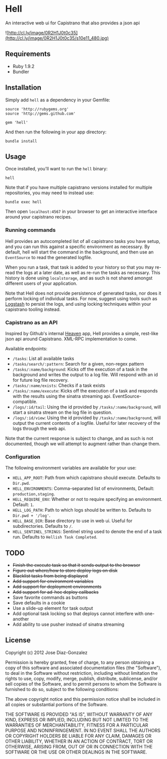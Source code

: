 # Hell

An interactive web ui for Capistrano that also provides a json api

![http://cl.ly/image/0R2H1J0t0c35](http://cl.ly/image/0R2H1J0t0c35/s10e11_480.jpg)

## Requirements

- Ruby 1.9.2
- Bundler

## Installation

Simply add `hell` as a dependency in your Gemfile:

	source 'http://rubygems.org'
	source 'http://gems.github.com'

	gem 'hell'

And then run the following in your app directory:

	bundle install

## Usage

Once installed, you'll want to run the `hell` binary:

	hell

Note that if you have multiple capistrano versions installed for multiple repositories, you may need to instead use:

	bundle exec hell

Then open `localhost:4567` in your browser to get an interactive interface around your capistrano recipes.

### Running commands

Hell provides an autocompleted list of all capistrano tasks you have setup, and you can run this against a specific environment as necessary. By default, hell will start the command in the background, and then use an `EventSource` to read the generated logfile.

When you run a task, that task is added to your history so that you may re-read the logs at a later date, as well as re-run the tasks as necessary. This history is done using `localstorage`, and as such is not shared amongst different users of your application.

Note that Hell does not provide persistence of generated tasks, nor does it perform locking of individual tasks. For now, suggest using tools such as [Logstash](http://logstash.net/) to persist the logs, and using locking techniques within your capistrano tooling instead.


### Capistrano as an API

Inspired by Github's internal [Heaven](https://github.com/blog/1241-deploying-at-github) app, Hell provides a simple, rest-like json api around Capistrano. XML-RPC implementation to come.

Available endpoints:

- `/tasks`: List all available tasks
- `/tasks/search/:pattern`: Search for a given, non-regex pattern
- `/tasks/:name/background`: Kicks off the execution of a task in the background and writes the output to a log file. Will respond with an id for future log file recovery.
- `/tasks/:name/exists`: Checks if a task exists
- `/tasks/:name/execute`: Kicks off the execution of a task and responds with the results using the sinatra streaming api. EventSource-compatible.
- `/logs/:id/tail`: Using the id provided by `/tasks/:name/background`, will start a sinatra stream on the log file in question.
- `/logs/:id/view`: Using the id provided by `/tasks/:name/background`, will output the current contents of a logfile. Useful for later recovery of the logs through the web api.

Note that the current response is subject to change, and as such is not documented, though we will attempt to augment rather than change them.

### Configuration

The following environment variables are available for your use:

- `HELL_APP_ROOT`: Path from which capistrano should execute. Defaults to `Dir.pwd`.
- `HELL_ENVIRONMENTS`: Comma-separated list of environments, Default: `production,staging`.
- `HELL_REQUIRE_ENV`: Whether or not to require specifying an environment. Default: `1`.
- `HELL_LOG_PATH`: Path to which logs should be written to. Defaults to `Dir.pwd + '/log'`.
- `HELL_BASE_DIR`: Base directory to use in web ui. Useful for subdirectories. Defaults to `/`.
- `HELL_SENTINEL_STRINGS`: Sentinel string used to denote the end of a task run. Defaults to `Hellish Task Completed`.

## TODO

* ~~Finish the execute task so that it sends output to the browser~~
* ~~Figure out where/how to store deploy logs on disk~~
* ~~Blacklist tasks from being displayed~~
* ~~Add support for environment variables~~
* ~~Add support for deployment environments~~
* ~~Add support for ad-hoc deploy callbacks~~
* Save favorite commands as buttons
* Save defaults in a cookie
* Use a slide-up element for task output
* Add optional task locking so that deploys cannot interfere with one-another
* Add ability to use pusher instead of sinatra streaming

## License

Copyright (c) 2012 Jose Diaz-Gonzalez

Permission is hereby granted, free of charge, to any person obtaining
a copy of this software and associated documentation files (the
"Software"), to deal in the Software without restriction, including
without limitation the rights to use, copy, modify, merge, publish,
distribute, sublicense, and/or sell copies of the Software, and to
permit persons to whom the Software is furnished to do so, subject to
the following conditions:

The above copyright notice and this permission notice shall be
included in all copies or substantial portions of the Software.

THE SOFTWARE IS PROVIDED "AS IS", WITHOUT WARRANTY OF ANY KIND,
EXPRESS OR IMPLIED, INCLUDING BUT NOT LIMITED TO THE WARRANTIES OF
MERCHANTABILITY, FITNESS FOR A PARTICULAR PURPOSE AND
NONINFRINGEMENT. IN NO EVENT SHALL THE AUTHORS OR COPYRIGHT HOLDERS BE
LIABLE FOR ANY CLAIM, DAMAGES OR OTHER LIABILITY, WHETHER IN AN ACTION
OF CONTRACT, TORT OR OTHERWISE, ARISING FROM, OUT OF OR IN CONNECTION
WITH THE SOFTWARE OR THE USE OR OTHER DEALINGS IN THE SOFTWARE.
